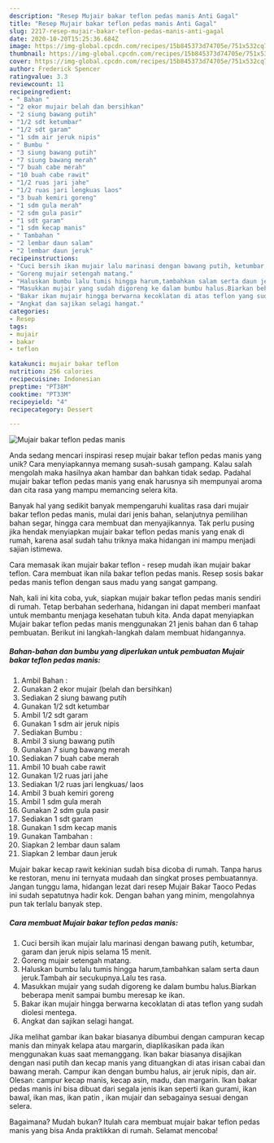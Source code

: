 ```yaml
---
description: "Resep Mujair bakar teflon pedas manis Anti Gagal"
title: "Resep Mujair bakar teflon pedas manis Anti Gagal"
slug: 2217-resep-mujair-bakar-teflon-pedas-manis-anti-gagal
date: 2020-10-20T15:25:36.684Z
image: https://img-global.cpcdn.com/recipes/15b845373d74705e/751x532cq70/mujair-bakar-teflon-pedas-manis-foto-resep-utama.jpg
thumbnail: https://img-global.cpcdn.com/recipes/15b845373d74705e/751x532cq70/mujair-bakar-teflon-pedas-manis-foto-resep-utama.jpg
cover: https://img-global.cpcdn.com/recipes/15b845373d74705e/751x532cq70/mujair-bakar-teflon-pedas-manis-foto-resep-utama.jpg
author: Frederick Spencer
ratingvalue: 3.3
reviewcount: 11
recipeingredient:
- " Bahan "
- "2 ekor mujair belah dan bersihkan"
- "2 siung bawang putih"
- "1/2 sdt ketumbar"
- "1/2 sdt garam"
- "1 sdm air jeruk nipis"
- " Bumbu "
- "3 siung bawang putih"
- "7 siung bawang merah"
- "7 buah cabe merah"
- "10 buah cabe rawit"
- "1/2 ruas jari jahe"
- "1/2 ruas jari lengkuas laos"
- "3 buah kemiri goreng"
- "1 sdm gula merah"
- "2 sdm gula pasir"
- "1 sdt garam"
- "1 sdm kecap manis"
- " Tambahan "
- "2 lembar daun salam"
- "2 lembar daun jeruk"
recipeinstructions:
- "Cuci bersih ikan mujair lalu marinasi dengan bawang putih, ketumbar, garam dan jeruk nipis selama 15 menit."
- "Goreng mujair setengah matang."
- "Haluskan bumbu lalu tumis hingga harum,tambahkan salam serta daun jeruk.Tambah air secukupnya.Lalu tes rasa."
- "Masukkan mujair yang sudah digoreng ke dalam bumbu halus.Biarkan beberapa menit sampai bumbu meresap ke ikan."
- "Bakar ikan mujair hingga berwarna kecoklatan di atas teflon yang sudah diolesi mentega."
- "Angkat dan sajikan selagi hangat."
categories:
- Resep
tags:
- mujair
- bakar
- teflon

katakunci: mujair bakar teflon 
nutrition: 256 calories
recipecuisine: Indonesian
preptime: "PT38M"
cooktime: "PT33M"
recipeyield: "4"
recipecategory: Dessert

---
```



![Mujair bakar teflon pedas manis](https://img-global.cpcdn.com/recipes/15b845373d74705e/751x532cq70/mujair-bakar-teflon-pedas-manis-foto-resep-utama.jpg)

Anda sedang mencari inspirasi resep mujair bakar teflon pedas manis yang unik? Cara menyiapkannya memang susah-susah gampang. Kalau salah mengolah maka hasilnya akan hambar dan bahkan tidak sedap. Padahal mujair bakar teflon pedas manis yang enak harusnya sih mempunyai aroma dan cita rasa yang mampu memancing selera kita.

Banyak hal yang sedikit banyak mempengaruhi kualitas rasa dari mujair bakar teflon pedas manis, mulai dari jenis bahan, selanjutnya pemilihan bahan segar, hingga cara membuat dan menyajikannya. Tak perlu pusing jika hendak menyiapkan mujair bakar teflon pedas manis yang enak di rumah, karena asal sudah tahu triknya maka hidangan ini mampu menjadi sajian istimewa.

Cara memasak ikan mujair bakar teflon - resep mudah ikan mujair bakar teflon. Cara membuat ikan nila bakar teflon pedas manis. Resep sosis bakar pedas manis teflon dengan saus madu yang sangat gampang.


Nah, kali ini kita coba, yuk, siapkan mujair bakar teflon pedas manis sendiri di rumah. Tetap berbahan sederhana, hidangan ini dapat memberi manfaat untuk membantu menjaga kesehatan tubuh kita. Anda dapat menyiapkan Mujair bakar teflon pedas manis menggunakan 21 jenis bahan dan 6 tahap pembuatan. Berikut ini langkah-langkah dalam membuat hidangannya.

<!--inarticleads1-->

##### Bahan-bahan dan bumbu yang diperlukan untuk pembuatan Mujair bakar teflon pedas manis:

1. Ambil  Bahan :
1. Gunakan 2 ekor mujair (belah dan bersihkan)
1. Sediakan 2 siung bawang putih
1. Gunakan 1/2 sdt ketumbar
1. Ambil 1/2 sdt garam
1. Gunakan 1 sdm air jeruk nipis
1. Sediakan  Bumbu :
1. Ambil 3 siung bawang putih
1. Gunakan 7 siung bawang merah
1. Sediakan 7 buah cabe merah
1. Ambil 10 buah cabe rawit
1. Gunakan 1/2 ruas jari jahe
1. Sediakan 1/2 ruas jari lengkuas/ laos
1. Ambil 3 buah kemiri goreng
1. Ambil 1 sdm gula merah
1. Gunakan 2 sdm gula pasir
1. Sediakan 1 sdt garam
1. Gunakan 1 sdm kecap manis
1. Gunakan  Tambahan :
1. Siapkan 2 lembar daun salam
1. Siapkan 2 lembar daun jeruk


Mujair bakar kecap rawit kekinian sudah bisa dicoba di rumah. Tanpa harus ke restoran, menu ini ternyata mudaah dan singkat proses pembuatannya. Jangan tunggu lama, hidangan lezat dari resep Mujair Bakar Taoco Pedas ini sudah sepatutnya hadir kok. Dengan bahan yang minim, mengolahnya pun tak terlalu banyak step. 

<!--inarticleads2-->

##### Cara membuat Mujair bakar teflon pedas manis:

1. Cuci bersih ikan mujair lalu marinasi dengan bawang putih, ketumbar, garam dan jeruk nipis selama 15 menit.
1. Goreng mujair setengah matang.
1. Haluskan bumbu lalu tumis hingga harum,tambahkan salam serta daun jeruk.Tambah air secukupnya.Lalu tes rasa.
1. Masukkan mujair yang sudah digoreng ke dalam bumbu halus.Biarkan beberapa menit sampai bumbu meresap ke ikan.
1. Bakar ikan mujair hingga berwarna kecoklatan di atas teflon yang sudah diolesi mentega.
1. Angkat dan sajikan selagi hangat.


Jika melihat gambar ikan bakar biasanya dibumbui dengan campuran kecap manis dan minyak kelapa atau margarin, diaplikasikan pada ikan menggunakan kuas saat memanggang. Ikan bakar biasanya disajikan dengan nasi putih dan kecap manis yang dituangkan di atas irisan cabai dan bawang merah. Campur ikan dengan bumbu halus, air jeruk nipis, dan air. Olesan: campur kecap manis, kecap asin, madu, dan margarin. Ikan bakar pedas manis ini bisa dibuat dari segala jenis ikan seperti ikan gurami, ikan bawal, ikan mas, ikan patin , ikan mujair dan sebagainya sesuai dengan selera. 

Bagaimana? Mudah bukan? Itulah cara membuat mujair bakar teflon pedas manis yang bisa Anda praktikkan di rumah. Selamat mencoba!
